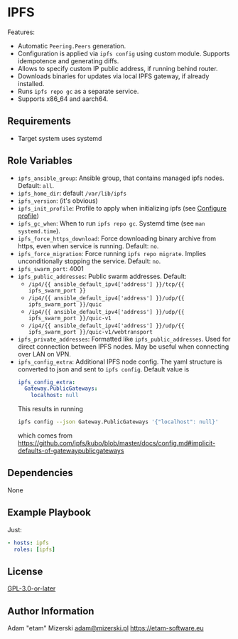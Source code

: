 # IPFS

Features:

- Automatic `Peering.Peers` generation.
- Configuration is applied via `ipfs config` using custom module. Supports idempotence and generating diffs.
- Allows to specify custom IP public address, if running behind router.
- Downloads binaries for updates via local IPFS gateway, if already installed.
- Runs `ipfs repo gc` as a separate service.
- Supports x86_64 and aarch64.


## Requirements

- Target system uses systemd


## Role Variables

- `ipfs_ansible_group`: Ansible group, that contains managed ipfs nodes. Default: `all`.
- `ipfs_home_dir`: default `/var/lib/ipfs`
- `ipfs_version`: (it's obvious)
- `ipfs_init_profile`: Profile to apply when initializing ipfs (see [Configure profile](https://docs.ipfs.tech/how-to/default-profile/))
- `ipfs_gc_when`: When to run `ipfs repo gc`. Systemd time (see `man systemd.time`).
- `ipfs_force_https_download`: Force downloading binary archive from https, even when service is running. Default: `no`.
- `ipfs_force_migration`: Force running `ipfs repo migrate`. Implies unconditionally stopping the service. Default: `no`.
- `ipfs_swarm_port`: 4001
- `ipfs_public_addresses`: Public swarm addresses. Default:
  - `/ip4/{{ ansible_default_ipv4['address'] }}/tcp/{{ ipfs_swarm_port }}`
  - `/ip4/{{ ansible_default_ipv4['address'] }}/udp/{{ ipfs_swarm_port }}/quic`
  - `/ip4/{{ ansible_default_ipv4['address'] }}/udp/{{ ipfs_swarm_port }}/quic-v1`
  - `/ip4/{{ ansible_default_ipv4['address'] }}/udp/{{ ipfs_swarm_port }}/quic-v1/webtransport`
- `ipfs_private_addresses`: Formatted like `ipfs_public_addresses`. Used for direct connection between IPFS nodes. May be useful when connecting over LAN on VPN.
- `ipfs_config_extra`: Additional IPFS node config. The yaml structure is converted to json and sent to `ipfs config`. Default value is
    ```yaml
    ipfs_config_extra:
      Gateway.PublicGateways:
        localhost: null
    ```
    This results in running
    ```sh
    ipfs config --json Gateway.PublicGateways '{"localhost": null}'
    ```
    which comes from https://github.com/ipfs/kubo/blob/master/docs/config.md#implicit-defaults-of-gatewaypublicgateways


## Dependencies

None


## Example Playbook

Just:
```yml
- hosts: ipfs
  roles: [ipfs]
```


## License

[GPL-3.0-or-later](COPYING.txt)


## Author Information

Adam "etam" Mizerski <adam@mizerski.pl> https://etam-software.eu
